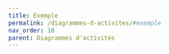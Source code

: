 ```yaml
---
title: Exemple
permalink: /diagrammes-d-activites/#exemple
nav_order: 10
parent: Diagrammes d'activités
---
```

